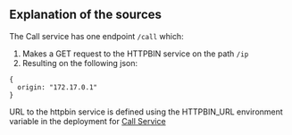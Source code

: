 ## Explanation of the sources

The Call service has one endpoint `/call` which:
1. Makes a GET request to the HTTPBIN service on the path `/ip`
2. Resulting on the following json:

```
{
  origin: "172.17.0.1"
}
```

URL to the httpbin service is defined using the HTTPBIN_URL environment variable in the deployment for [Call Service](./call-service.yaml)
